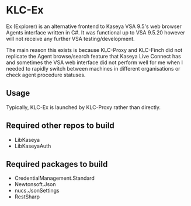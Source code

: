 # KLC-Ex 
Ex (Explorer) is an alternative frontend to Kaseya VSA 9.5's web browser Agents interface written in C#. It was functional up to VSA 9.5.20 however will not receive any further VSA testing/development.

The main reason this exists is because KLC-Proxy and KLC-Finch did not replicate the Agent browse/search feature that Kaseya Live Connect has and sometimes the VSA web interface did not perform well for me when I needed to rapidly switch between machines in different organisations or check agent procedure statuses.

## Usage
Typically, KLC-Ex is launched by KLC-Proxy rather than directly.

## Required other repos to build
- LibKaseya
- LibKaseyaAuth

## Required packages to build
- CredentialManagement.Standard
- Newtonsoft.Json
- nucs.JsonSettings
- RestSharp
